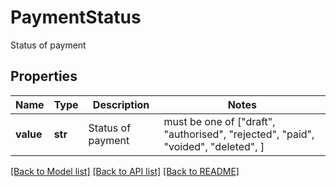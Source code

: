 # PaymentStatus

Status of payment

## Properties
Name | Type | Description | Notes
------------ | ------------- | ------------- | -------------
**value** | **str** | Status of payment |  must be one of ["draft", "authorised", "rejected", "paid", "voided", "deleted", ]

[[Back to Model list]](../../README.md#documentation-for-models) [[Back to API list]](../../README.md#documentation-for-api-endpoints) [[Back to README]](../../README.md)


